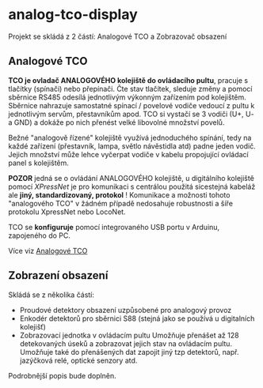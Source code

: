 # analog-tco-display

Projekt se skládá z 2 částí: Analogové TCO a Zobrazovač obsazení

## Analogové TCO
**TCO je ovladač ANALOGOVÉHO kolejiště do ovládacího pultu**, pracuje s tlačítky (spínači) nebo přepínači. Čte stav tlačítek, sleduje změny a pomocí sběrnice RS485 odesílá jednotlivým výkonným zařízením pod kolejištěm. Sběrnice nahrazuje samostatné spínací / povelové vodiče vedoucí z pultu k jednotlivým servům, přestavníkům apod. TCO si vystačí se 3 vodiči (U+, U- a GND) a dokáže po nich přenést velké libovolné množství povelů.

Bežné "analogově řízené" kolejiště využívá jednoduchého spínání, tedy na každé zařízení (přestavník, lampa, světlo návěstidla atd) padne jeden vodič. Jejich množství může lehce vyčerpat vodiče v kabelu propojující ovládací panel s kolejištěm.

**POZOR** jedná se o ovládání ANALOGOVÉHO kolejiště, u digitálního kolejiště pomocí _XPressNet_ je pro komunikaci s centrálou použitá sicestejná kabeláž ale **jiný, standardizovaný, protokol** ! Komunikace a možnosti tohoto "analogového TCO" v žádném případě nedosahuje robustnosti a šíře protokolu XpressNet nebo LocoNet.

TCO se **konfiguruje** pomocí integrovaného USB portu v Arduinu, zapojeného do PC. 

Více viz [Analogové TCO](https://github.com/svatoun/analog-tco-display/wiki/Analog-TCO)

## Zobrazení obsazení
Skládá se z několika částí:
- Proudové detektory obsazení uzpůsobené pro analogový provoz
- Enkodér detektorů pro sběrnici S88 (stejná jako se používá u digitalních kolejišť)
- Zobrazovací jednotka v ovládacím pultu
Umožňuje přenášet až 128 detekovaných úseků a zobrazovat jejich stav na ovládacím pultu. Umožňuje také do přenášených dat zapojit jiný tzp detektorů, 
např. jazýčková relé, optické senzory atd. 

Podrobnější popis bude doplněn.
